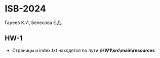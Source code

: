 # ISB-2024
 
Гареев К.И, Белесова Е.Д.

## HW-1
*	Страницы и index.txt находятся по пути **\HW1\src\main\resources**